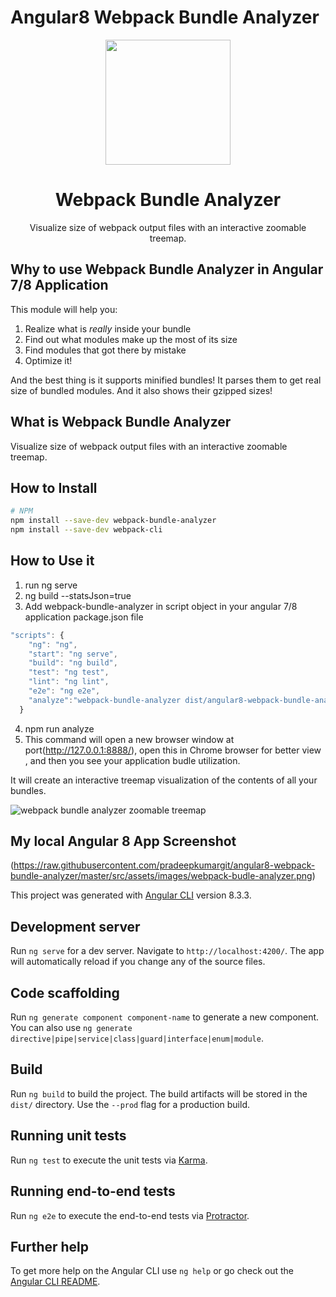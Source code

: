 # Angular8 Webpack Bundle Analyzer

<div align="center">
  <a href="https://github.com/webpack/webpack">
    <img width="200" height="200"
      src="https://webpack.js.org/assets/icon-square-big.svg">
  </a>
  <h1>Webpack Bundle Analyzer</h1>
  <p>Visualize size of webpack output files with an interactive zoomable treemap.</p>
</div>

## Why to use Webpack Bundle Analyzer in Angular 7/8 Application
This module will help you:

1. Realize what is *really* inside your bundle
2. Find out what modules make up the most of its size
3. Find modules that got there by mistake
4. Optimize it!

And the best thing is it supports minified bundles! It parses them to get real size of bundled modules.
And it also shows their gzipped sizes!

## What is Webpack Bundle Analyzer
Visualize size of webpack output files with an interactive zoomable treemap.

## How to Install

```bash
# NPM
npm install --save-dev webpack-bundle-analyzer
npm install --save-dev webpack-cli

```

## How to Use it
1. run ng serve
2. ng build --statsJson=true
3. Add webpack-bundle-analyzer in script object in your angular 7/8 application package.json file
```js
"scripts": {
    "ng": "ng",
    "start": "ng serve",
    "build": "ng build",
    "test": "ng test",
    "lint": "ng lint",
    "e2e": "ng e2e",
    "analyze":"webpack-bundle-analyzer dist/angular8-webpack-bundle-analyzer/stats-es2015.json"
  }
```
4. npm run analyze
5. This command will open a new browser window at port(http://127.0.0.1:8888/), open this in Chrome browser for better view , and then you see your application budle utilization.

It will create an interactive treemap visualization of the contents of all your bundles.

![webpack bundle analyzer zoomable treemap](https://cloud.githubusercontent.com/assets/302213/20628702/93f72404-b338-11e6-92d4-9a365550a701.gif)

## My local Angular 8 App Screenshot
(https://raw.githubusercontent.com/pradeepkumargit/angular8-webpack-bundle-analyzer/master/src/assets/images/webpack-budle-analyzer.png)

This project was generated with [Angular CLI](https://github.com/angular/angular-cli) version 8.3.3.

## Development server

Run `ng serve` for a dev server. Navigate to `http://localhost:4200/`. The app will automatically reload if you change any of the source files.


## Code scaffolding

Run `ng generate component component-name` to generate a new component. You can also use `ng generate directive|pipe|service|class|guard|interface|enum|module`.

## Build

Run `ng build` to build the project. The build artifacts will be stored in the `dist/` directory. Use the `--prod` flag for a production build.

## Running unit tests

Run `ng test` to execute the unit tests via [Karma](https://karma-runner.github.io).

## Running end-to-end tests

Run `ng e2e` to execute the end-to-end tests via [Protractor](http://www.protractortest.org/).

## Further help

To get more help on the Angular CLI use `ng help` or go check out the [Angular CLI README](https://github.com/angular/angular-cli/blob/master/README.md).
